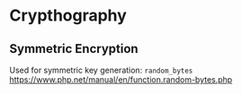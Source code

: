 # Crypthography

## Symmetric Encryption

Used for symmetric key generation:
`random_bytes` https://www.php.net/manual/en/function.random-bytes.php
